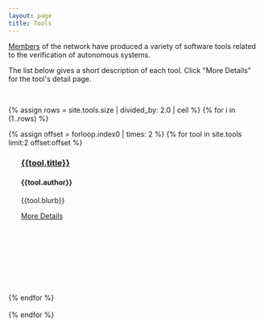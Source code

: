 ```yaml
---
layout: page
title: Tools
---
```


[Members](/members) of the network have produced a variety of software tools related to the verification of autonomous systems.

The list below gives a short description of each tool. Click "More Details" for the tool's detail page.

<br>

{% assign rows = site.tools.size | divided_by: 2.0 | ceil %}
{% for i in (1..rows) %}
<article class="row">
 {% assign offset = forloop.index0 | times: 2 %}
   {% for tool in site.tools limit:2 offset:offset %}
      <section class="columns large-6">
      <div class="shaded_box" style="min-height:270px">
        <div style="margin:0 25px">
          <a href="{{ tool.url }}"><h3>{{tool.title}}</h3></a>
          <h4> {{tool.author}} </h4>
        <p>{{tool.blurb}}</p>
        <p><a href="{{ tool.url }}">More Details</a></p>
        </div>
        </div>
      </section>       
   {% endfor %}      
</article>
<br>
{% endfor %}
